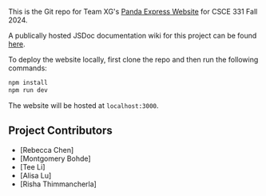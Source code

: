 This is the Git repo for Team XG's [Panda Express Website](https://project-3-team-xg.vercel.app/) for CSCE 331 Fall 2024.

A publically hosted JSDoc documentation wiki for this project can be found [here](https://montgomerybohde.github.io/project-3-team-xg/).

To deploy the website locally, first clone the repo and then run the following commands:
```bash
npm install 
npm run dev
```
The website will be hosted at `localhost:3000`.

## Project Contributors
- [Rebecca Chen]
- [Montgomery Bohde]
- [Tee Li]
- [Alisa Lu]
- [Risha Thimmancherla]


